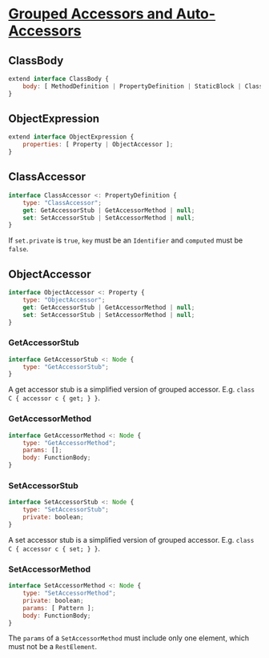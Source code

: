 # [Grouped Accessors and Auto-Accessors][proposal-grouped-and-auto-accessors]

## ClassBody

```js
extend interface ClassBody {
    body: [ MethodDefinition | PropertyDefinition | StaticBlock | ClassAccessor ];
}
```

## ObjectExpression

```js
extend interface ObjectExpression {
    properties: [ Property | ObjectAccessor ];
}
```

## ClassAccessor

```js
interface ClassAccessor <: PropertyDefinition {
    type: "ClassAccessor";
    get: GetAccessorStub | GetAccessorMethod | null;
    set: SetAccessorStub | SetAccessorMethod | null;
}
```

If `set.private` is `true`, `key` must be an `Identifier` and `computed` must be `false`.

## ObjectAccessor

```js
interface ObjectAccessor <: Property {
    type: "ObjectAccessor";
    get: GetAccessorStub | GetAccessorMethod | null;
    set: SetAccessorStub | SetAccessorMethod | null;
}
```

### GetAccessorStub

```js
interface GetAccessorStub <: Node {
    type: "GetAccessorStub";
}
```

A get accessor stub is a simplified version of grouped accessor. E.g. `class C { accessor c { get; } }`.

### GetAccessorMethod

```js
interface GetAccessorMethod <: Node {
    type: "GetAccessorMethod";
    params: [];
    body: FunctionBody;
}
```

### SetAccessorStub

```js
interface SetAccessorStub <: Node {
    type: "SetAccessorStub";
    private: boolean;
}
```

A set accessor stub is a simplified version of grouped accessor. E.g. `class C { accessor c { set; } }`.

### SetAccessorMethod

```js
interface SetAccessorMethod <: Node {
    type: "SetAccessorMethod";
    private: boolean;
    params: [ Pattern ];
    body: FunctionBody;
}
```

The `params` of a `SetAccessorMethod` must include only one element, which must not be a `RestElement`.

[proposal-grouped-and-auto-accessors]: https://github.com/tc39/proposal-grouped-and-auto-accessors
